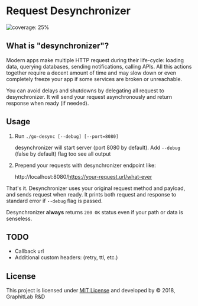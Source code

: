 # Request Desynchronizer

![coverage: 25%](https://img.shields.io/badge/coverage-25%25-orange.svg)

## What is "desynchronizer"?
Modern apps make multiple HTTP request during their life-cycle: loading data, querying databases, sending notifications, calling APIs. All this actions together require a decent amount of time and may slow down or even completely freeze your app if some services are broken or unreachable.

You can avoid delays and shutdowns by delegating all request to desynchronizer. It will send your request asynchronously and return response when ready (if needed).

## Usage
1. Run `./go-desync [--debug] [--port=8080]`

   desynchronizer will start server (port 8080 by default). Add `--debug` (false by default) flag too see all output
2. Prepend your requests with desynchronizer endpoint like:

   http://localhost:8080/https://your-request.url/what-ever


 That's it. Desynchronizer uses your original request method and payload, and sends request when ready. It prints both request and response to standard error if `--debug` flag is passed.

 Desynchronizer **always** returns `200 OK` status even if your path or data is senseless.

## TODO
 * Callback url
 * Additional custom headers: (retry, ttl, etc.)

## License
This project is licensed under [MIT License](https://github.com/vladkras/go-desync/blob/master/LICENSE) and developed by &copy; 2018, GraphitLab R&D
